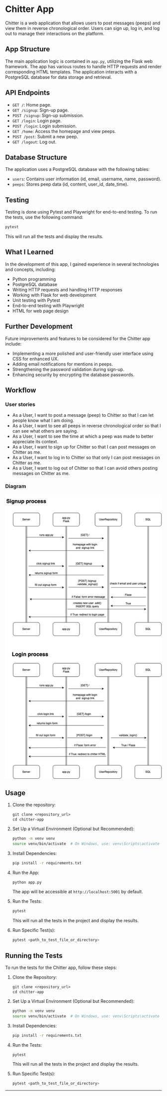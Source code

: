 # Chitter App

Chitter is a web application that allows users to post messages (peeps) and view them in reverse chronological order. Users can sign up, log in, and log out to manage their interactions on the platform.

## App Structure

The main application logic is contained in `app.py`, utilizing the Flask web framework. The app has various routes to handle HTTP requests and render corresponding HTML templates. The application interacts with a PostgreSQL database for data storage and retrieval.

## API Endpoints

- `GET /`: Home page.
- `GET /signup`: Sign-up page.
- `POST /signup`: Sign-up submission.
- `GET /login`: Login page.
- `POST /login`: Login submission.
- `GET /home`: Access the homepage and view peeps.
- `POST /post`: Submit a new peep.
- `GET /logout`: Log out.

## Database Structure

The application uses a PostgreSQL database with the following tables:

- `users`: Contains user information (id, email, username, name, password).
- `peeps`: Stores peep data (id, content, user_id, date_time).

## Testing

Testing is done using Pytest and Playwright for end-to-end testing. To run the tests, use the following command:

```bash
pytest
```

This will run all the tests and display the results.

## What I Learned

In the development of this app, I gained experience in several technologies and concepts, including:
- Python programming
- PostgreSQL database
- Writing HTTP requests and handling HTTP responses
- Working with Flask for web development
- Unit testing with Pytest
- End-to-end testing with Playwright
- HTML for web page design

## Further Development

Future improvements and features to be considered for the Chitter app include:
- Implementing a more polished and user-friendly user interface using CSS for enhanced UX.
- Adding email notifications for mentions in peeps.
- Strengthening the password validation during sign-up.
- Enhancing security by encrypting the database passwords.

## Workflow

### User stories

- As a User, I want to post a message (peep) to Chitter so that I can let people know what I am doing.
- As a User, I want to see all peeps in reverse chronological order so that I can see what others are saying.
- As a User, I want to see the time at which a peep was made to better appreciate its context.
- As a User, I want to sign up for Chitter so that I can post messages on Chitter as me.
- As a User, I want to log in to Chitter so that only I can post messages on Chitter as me.
- As a User, I want to log out of Chitter so that I can avoid others posting messages on Chitter as me.

### Diagram
![Project diagram](static/diagram.drawio.png)

## Usage

1. Clone the repository:
   ```
   git clone <repository_url>
   cd chitter-app
   ```

2. Set Up a Virtual Environment (Optional but Recommended):
   ```bash
   python -m venv venv
   source venv/bin/activate  # On Windows, use: venv\Scripts\activate
   ```

3. Install Dependencies:
   ```bash
   pip install -r requirements.txt
   ```

4. Run the App:
   ```bash
   python app.py
   ```

   The app will be accessible at `http://localhost:5001` by default.

5. Run the Tests:
   ```bash
   pytest
   ```

   This will run all the tests in the project and display the results.

6. Run Specific Test(s):
   ```bash
   pytest <path_to_test_file_or_directory>
   ```
## Running the Tests

To run the tests for the Chitter app, follow these steps:

1. Clone the Repository:
   ```
   git clone <repository_url>
   cd chitter-app
   ```

2. Set Up a Virtual Environment (Optional but Recommended):
   ```bash
   python -m venv venv
   source venv/bin/activate  # On Windows, use: venv\Scripts\activate
   ```

3. Install Dependencies:
   ```bash
   pip install -r requirements.txt
   ```

4. Run the Tests:
   ```bash
   pytest
   ```

   This will run all the tests in the project and display the results.

5. Run Specific Test(s):
   ```bash
   pytest <path_to_test_file_or_directory>
   ```

---